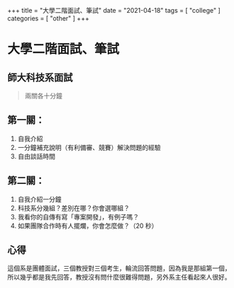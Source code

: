 +++
title = "大學二階面試、筆試"
date = "2021-04-18"
tags = [ "college" ]
categories = [ "other" ]
+++

# 大學二階面試、筆試

## 師大科技系面試

> 兩關各十分鐘

## 第一關：

1. 自我介紹
2. 一分鐘補充說明（有利備審、競賽）解決問題的經驗
3. 自由談話時間

## 第二關：

1. 自我介紹一分鐘
2. 科技系分幾組？差別在哪？你會選哪組？
3. 我看你的自傳有寫「專案開發」，有例子嗎？
4. 如果團隊合作時有人擺爛，你會怎麼做？（20 秒）

## 心得

這個系是團體面試，三個教授對三個考生，輪流回答問題，因為我是那組第一個，所以幾乎都是我先回答，教授沒有問什麼很難得問題，另外系主任看起來人很好。
